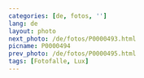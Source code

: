 ```yaml
---
categories: [de, fotos, '']
lang: de
layout: photo
next_photo: /de/fotos/P0000493.html
picname: P0000494
prev_photo: /de/fotos/P0000495.html
tags: [Fotofalle, Lux]
---
```


